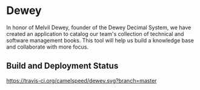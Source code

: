 # Dewey
In honor of Melvil Dewey, founder of the Dewey Decimal System, we have created an application to catalog our team's collection of technical and software management books.  This tool will help us build a knowledge base and collaborate with more focus.

## Build and Deployment Status
https://travis-ci.org/camelspeed/dewey.svg?branch=master
